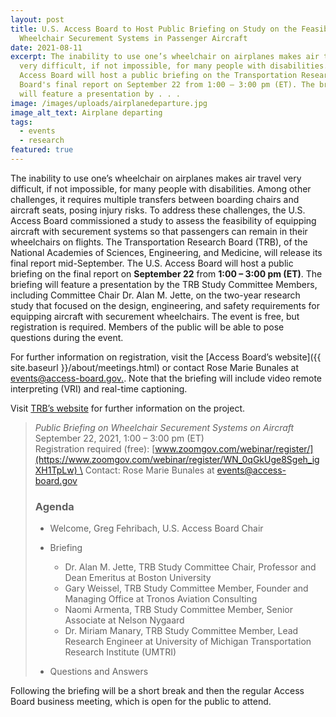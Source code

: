 ```yaml
---
layout: post
title: U.S. Access Board to Host Public Briefing on Study on the Feasibility of
  Wheelchair Securement Systems in Passenger Aircraft
date: 2021-08-11
excerpt: The inability to use one’s wheelchair on airplanes makes air travel
  very difficult, if not impossible, for many people with disabilities. The U.S.
  Access Board will host a public briefing on the Transportation Research
  Board's final report on September 22 from 1:00 – 3:00 pm (ET). The briefing
  will feature a presentation by . . .
image: /images/uploads/airplanedeparture.jpg
image_alt_text: Airplane departing
tags:
  - events
  - research
featured: true
---
```

The inability to use one’s wheelchair on airplanes makes air travel very difficult, if not impossible, for many people with disabilities. Among other challenges, it requires multiple transfers between boarding chairs and aircraft seats, posing injury risks. To address these challenges, the U.S. Access Board commissioned a study to assess the feasibility of equipping aircraft with securement systems so that passengers can remain in their wheelchairs on flights. The Transportation Research Board (TRB), of the National Academies of Sciences, Engineering, and Medicine, will release its final report mid-September. The U.S. Access Board will host a public briefing on the final report on **September 22** from **1:00 – 3:00 pm (ET)**. The briefing will feature a presentation by the TRB Study Committee Members, including Committee Chair Dr. Alan M. Jette, on the two-year research study that focused on the design, engineering, and safety requirements for equipping aircraft with securement wheelchairs. The event is free, but registration is required. Members of the public will be able to pose questions during the event. 

For further information on registration, visit the [Access Board’s website]({{ site.baseurl }}/about/meetings.html) or contact Rose Marie Bunales at [events@access-board.gov.](mailto:events@access-board.gov). Note that the briefing will include video remote interpreting (VRI) and real-time captioning.

Visit [TRB’s website](https://www8.nationalacademies.org/pa/projectview.aspx?key=51840) for further information on the project.  

> *Public Briefing on Wheelchair Securement Systems on Aircraft* \
> September 22, 2021, 1:00 – 3:00 pm (ET) \
> Registration required (free): [www.zoomgov.com/webinar/register/](https://www.zoomgov.com/webinar/register/WN_0qGkUge8Sgeh_igXH1TpLw) \
> Contact: Rose Marie Bunales at [events@access-board.gov](mailto:events@access-board.gov) 
>
> ### Agenda 
>
> * Welcome, Greg Fehribach, U.S. Access Board Chair 
> * Briefing  
>
>   * Dr. Alan M. Jette, TRB Study Committee Chair, Professor and Dean Emeritus at Boston University 
>   * Gary Weissel, TRB Study Committee Member, Founder and Managing Office at Tronos Aviation Consulting 
>   * Naomi Armenta, TRB Study Committee Member, Senior Associate at Nelson Nygaard 
>   * Dr. Miriam Manary, TRB Study Committee Member, Lead Research Engineer at University of Michigan Transportation Research Institute (UMTRI)
> * Questions and Answers 

Following the briefing will be a short break and then the regular Access Board business meeting, which is open for the public to attend.
